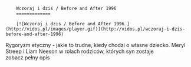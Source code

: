 
        Wczoraj i dziś / Before and After 1996 
        =============
        
        [![Wczoraj i dziś / Before and After 1996 ](http://vidos.pl/images/player.gif)](http://vidos.pl/wczoraj-i-dzis-before-and-after-1996)
        
        
 Rygoryzm etyczny - jakie to trudne, kiedy chodzi o własne dziecko. Meryl Streep i Liam Neeson w rolach rodziców, których syn zostaje zobacz pełny opis
    
